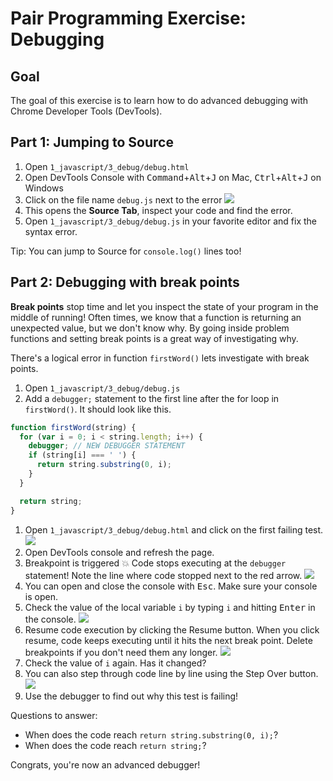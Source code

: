 # Pair Programming Exercise: Debugging

## Goal

The goal of this exercise is to learn how to do advanced debugging with Chrome Developer Tools (DevTools).

## Part 1: Jumping to Source

1. Open `1_javascript/3_debug/debug.html`
1. Open DevTools Console with <kbd>Command</kbd>+<kbd>Alt</kbd>+<kbd>J</kbd> on Mac, <kbd>Ctrl</kbd>+<kbd>Alt</kbd>+<kbd>J</kbd> on Windows
1. Click on the file name `debug.js` next to the error
  ![](img/debug%20console.png)
1. This opens the **Source Tab**, inspect your code and find the error.
1. Open `1_javascript/3_debug/debug.js` in your favorite editor and fix the syntax error.

Tip: You can jump to Source for `console.log()` lines too!

## Part 2: Debugging with break points

**Break points** stop time and let you inspect the state of your program in the
middle of running! Often times, we know that a function is returning an unexpected
value, but we don't know why. By going inside problem functions and setting break
points is a great way of investigating why.

There's a logical error in function `firstWord()` lets investigate with
break points.

1. Open `1_javascript/3_debug/debug.js`
1. Add a `debugger;` statement to the first line after the for loop in `firstWord()`. It should look like this.
  ```javascript
  function firstWord(string) {
    for (var i = 0; i < string.length; i++) {
      debugger; // NEW DEBUGGER STATEMENT
      if (string[i] === ' ') {
        return string.substring(0, i);
      }
    }

    return string;
  }
  ```
1. Open `1_javascript/3_debug/debug.html` and click on the first failing test.
  ![](img/debug%20click%20failing.png)
1. Open DevTools console and refresh the page.
1. Breakpoint is triggered :boom: Code stops executing at the `debugger` statement! Note the line where code stopped next to the red arrow.
  ![](img/debug%20break%20point.png)
1. You can open and close the console with <kbd>Esc</kbd>. Make sure your console is open.
1. Check the value of the local variable `i` by typing `i` and hitting <kbd>Enter</kbd> in the console.
  ![](img/debug%20break%20point%20console.png)
1. Resume code execution by clicking the Resume button. When you click resume, code keeps executing until it hits the next break point. Delete breakpoints if you don't need them any longer.
  ![](img/debug%20resume.png)
1. Check the value of `i` again. Has it changed?
1. You can also step through code line by line using the Step Over button.
  ![](img/debug%20step.png)
1. Use the debugger to find out why this test is failing!

Questions to answer:

* When does the code reach `return string.substring(0, i);`?
* When does the code reach `return string;`?

Congrats, you're now an advanced debugger!
